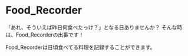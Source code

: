 # Food_Recorder

「あれ、そういえば昨日何食べたっけ？」となる日ありませんか？
そんな時は、Food_Recorderの出番です！

Food_Recorderは日頃食べてる料理を記録することができます。
